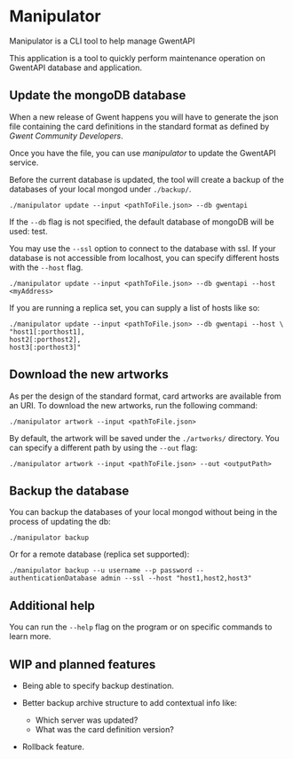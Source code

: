 # Manipulator
Manipulator is a CLI tool to help manage GwentAPI

This application is a tool to quickly perform maintenance operation on GwentAPI database and application.

## Update the mongoDB database

When a new release of Gwent happens you will have to generate the json file containing the card definitions in the standard format as defined by *Gwent Community Developers*.

Once you have the file, you can use *manipulator* to update the GwentAPI service.

Before the current database is updated, the tool will create a backup of the databases of your local mongod under ``./backup/``.

``./manipulator update --input <pathToFile.json> --db gwentapi``

If the ``--db`` flag is not specified, the default database of mongoDB will be used: test.

You may use the ``--ssl`` option to connect to the database with ssl. If your database is not accessible from localhost, you can specify different hosts with the ``--host`` flag.

``./manipulator update --input <pathToFile.json> --db gwentapi --host <myAddress>``

If you are running a replica set, you can supply a list of hosts like so:

```
./manipulator update --input <pathToFile.json> --db gwentapi --host \
"host1[:porthost1],
host2[:porthost2],
host3[:porthost3]"
```

## Download the new artworks

As per the design of the standard format, card artworks are available from an URI. To download the new artworks, run the following command:

``./manipulator artwork --input <pathToFile.json>``

By default, the artwork will be saved under the ``./artworks/`` directory. You can specify a different path by using the ``--out`` flag:

``./manipulator artwork --input <pathToFile.json> --out <outputPath>``

## Backup the database

You can backup the databases of your local mongod without being in the process of updating the db:

``./manipulator backup``

Or for a remote database (replica set supported):

``./manipulator backup --u username --p password --authenticationDatabase admin --ssl --host "host1,host2,host3"``

## Additional help

You can run the ``--help`` flag on the program or on specific commands to learn more.

## WIP and planned features

* Being able to specify backup destination.
* Better backup archive structure to add contextual info like:
    
    * Which server was updated?
    * What was the card definition version?
* Rollback feature.